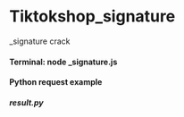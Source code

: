 # Tiktokshop_signature
_signature crack
#### Terminal: node _signature.js
#### Python request example
##### result.py

